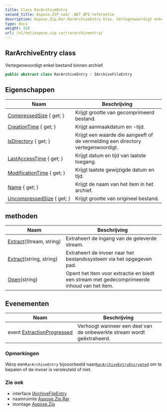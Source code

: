 ```yaml
---
title: Class RarArchiveEntry
second_title: Aspose.ZIP voor .NET API-referentie
description: Aspose.Zip.Rar.RarArchiveEntry klas. Vertegenwoordigt enkel bestand binnen archief.
type: docs
weight: 320
url: /nl/net/aspose.zip.rar/rararchiveentry/
---
```

## RarArchiveEntry class

Vertegenwoordigt enkel bestand binnen archief.

```csharp
public abstract class RarArchiveEntry : IArchiveFileEntry
```

## Eigenschappen

| Naam | Beschrijving |
| --- | --- |
| [CompressedSize](../../aspose.zip.rar/rararchiveentry/compressedsize/) { get; } | Krijgt grootte van gecomprimeerd bestand. |
| [CreationTime](../../aspose.zip.rar/rararchiveentry/creationtime/) { get; } | Krijgt aanmaakdatum en -tijd. |
| [IsDirectory](../../aspose.zip.rar/rararchiveentry/isdirectory/) { get; } | Krijgt een waarde die aangeeft of de vermelding een directory vertegenwoordigt. |
| [LastAccessTime](../../aspose.zip.rar/rararchiveentry/lastaccesstime/) { get; } | Krijgt datum en tijd van laatste toegang. |
| [ModificationTime](../../aspose.zip.rar/rararchiveentry/modificationtime/) { get; } | Krijgt laatste gewijzigde datum en tijd. |
| [Name](../../aspose.zip.rar/rararchiveentry/name/) { get; } | Krijgt de naam van het item in het archief. |
| [UncompressedSize](../../aspose.zip.rar/rararchiveentry/uncompressedsize/) { get; } | Krijgt grootte van origineel bestand. |

## methoden

| Naam | Beschrijving |
| --- | --- |
| [Extract](../../aspose.zip.rar/rararchiveentry/extract/#extract_1)(Stream, string) | Extraheert de ingang van de geleverde stream. |
| [Extract](../../aspose.zip.rar/rararchiveentry/extract/#extract)(string, string) | Extraheert de invoer naar het bestandssysteem via het opgegeven pad. |
| [Open](../../aspose.zip.rar/rararchiveentry/open/)(string) | Opent het item voor extractie en biedt een stream met gedecomprimeerde inhoud van het item. |

## Evenementen

| Naam | Beschrijving |
| --- | --- |
| event [ExtractionProgressed](../../aspose.zip.rar/rararchiveentry/extractionprogressed/) | Verhoogt wanneer een deel van de onbewerkte stream wordt geëxtraheerd. |

### Opmerkingen

Werp een`RarArchiveEntry` bijvoorbeeld naar[`RarArchiveEntryEncrypted`](../rararchiveentryencrypted/) om te bepalen of de invoer is versleuteld of niet.

### Zie ook

* interface [IArchiveFileEntry](../../aspose.zip/iarchivefileentry/)
* naamruimte [Aspose.Zip.Rar](../../aspose.zip.rar/)
* montage [Aspose.Zip](../../)


